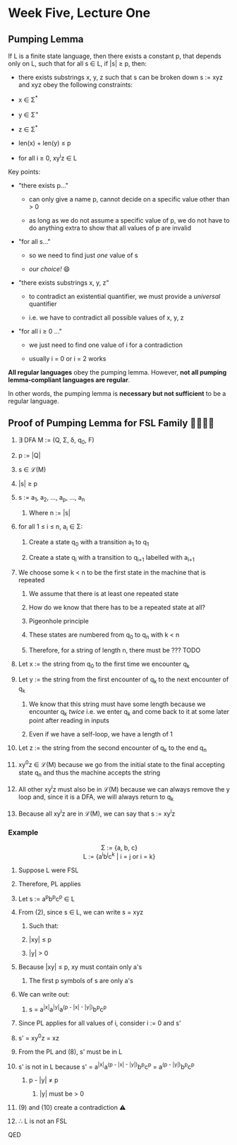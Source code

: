 # Week Five, Lecture One

## Pumping Lemma

If L is a finite state language, then there exists a constant p, that depends only on L, such that for all s ∈ L, if |s| ≥ p, then:

- there exists substrings x, y, z such that s can be broken down s := xyz and xyz obey the following constraints:

- x ∈ Σ<sup>*</sup>

- y ∈ Σ<sup>+</sup>

- z ∈ Σ<sup>*</sup>

- len(x) + len(y) ≤ p

- for all i ≥ 0, xy<sup>i</sup>z ∈ L

Key points:

- "there exists p..."
  
  - can only give a name p, cannot decide on a specific value other than > 0
  
  - as long as we do not assume a specific value of p, we do not have to do anything extra to show that all values of p are invalid

- "for all s..."
  
  - so we need to find just *one* value of s
  
  - *our choice!* 😄

- "there exists substrings x, y, z"
  
  - to contradict an existential quantifier, we must provide a *universal* quantifier
  
  - i.e. we have to contradict all possible values of x, y, z

- "for all i ≥ 0 ..."
  
  - we just need to find one value of i for a contradiction
  
  - usually i = 0 or i = 2 works

**All regular languages** obey the pumping lemma. However, **not all pumping lemma-compliant languages are regular**.

In other words, the pumping lemma is **necessary but not sufficient** to be a regular language.

## Proof of Pumping Lemma for FSL Family 👨‍👩‍👧‍👦

1. ∃ DFA M := (Q, Σ, δ, q<sub>0</sub>, F)

2. p := |Q|

3. s ∈ ℒ(M)

4. |s| ≥ p

5. s := a<sub>1</sub>, a<sub>2</sub>, ..., a<sub>p</sub>, ..., a<sub>n</sub>
   
   1. Where n := |s|

6. for all 1 ≤ i ≤ n, a<sub>i</sub> ∈ Σ:
   
   1. Create a state q<sub>0</sub> with a transition a<sub>1</sub> to q<sub>1</sub>
   
   2. Create a state q<sub>i</sub> with a transition to q<sub>i+1</sub> labelled with a<sub>i+1</sub>

7. We choose some k < n to be the first state in the machine that is repeated
   
   1. We assume that there is at least one repeated state
   
   2. How do we know that there has to be a repeated state at all?
   
   3. Pigeonhole principle
   
   4. These states are numbered from q<sub>0</sub> to q<sub>n</sub> with k < n
   
   5. Therefore, for a string of length n, there must be ??? TODO

8. Let x := the string from q<sub>0</sub> to the first time we encounter q<sub>k</sub>

9. Let y := the string from the first encounter of q<sub>k</sub> to the next encounter of q<sub>k</sub>
   
   1. We know that this string must have some length because we encounter q<sub>k</sub> *twice* i.e. we enter q<sub>k</sub> and come back to it at some later point after reading in inputs
   
   2. Even if we have a self-loop, we have a length of 1

10. Let z := the string from the second encounter of q<sub>k</sub> to the end q<sub>n</sub>

11. xy<sup>0</sup>z ∈ ℒ(M) because we go from the initial state to the final accepting state q<sub>n</sub> and thus the machine accepts the string

12. All other xy<sup>i</sup>z must also be in ℒ(M) because we can always remove the y loop and, since it is a DFA, we will always return to q<sub>k</sub> 

13. Because all xy<sup>i</sup>z are in ℒ(M), we can say that s := xy<sup>i</sup>z

### Example

<div align="center">
Σ := {a, b, c} <br>
L := {a<sup>i</sup>b<sup>j</sup>c<sup>k</sup> | i = j or i = k}
</div>

1. Suppose L were FSL

2. Therefore, PL applies

3. Let s := a<sup>p</sup>b<sup>p</sup>c<sup>p</sup> ∈ L

4. From (2), since s ∈ L, we can write s = xyz
   
   1. Such that:
   
   2. |xy| ≤ p
   
   3. |y| > 0

5. Because |xy| ≤ p, xy must contain only a's
   
   1. The first p symbols of s are only a's

6. We can write out:
   
   1. s = a<sup>|x|</sup>a<sup>|y|</sup>a<sup>(p - |x| - |y|)</sup>b<sup>p</sup>c<sup>p</sup>

7. Since PL applies for all values of i, consider i := 0 and s'

8. s' = xy<sup>0</sup>z = xz

9. From the PL and (8), s' must be in L

10. s' is not in L because s' = a<sup>|x|</sup>a<sup>(p - |x| - |y|)</sup>b<sup>p</sup>c<sup>p</sup> = a<sup>(p - |y|)</sup>b<sup>p</sup>c<sup>p</sup>
    
    1. p - |y| ≠ p
       
       1. |y| must be > 0

11. (9) and (10) create a contradiction ⚠️

12. ∴ L is not an FSL

QED
